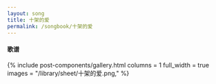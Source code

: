 ```yaml
---
layout: song
title: 十架的爱
permalink: /songbook/十架的爱
---
```


#### 歌谱

{% include post-components/gallery.html
    columns = 1
    full_width = true
    images = "/library/sheet/十架的爱.png,"
%}
